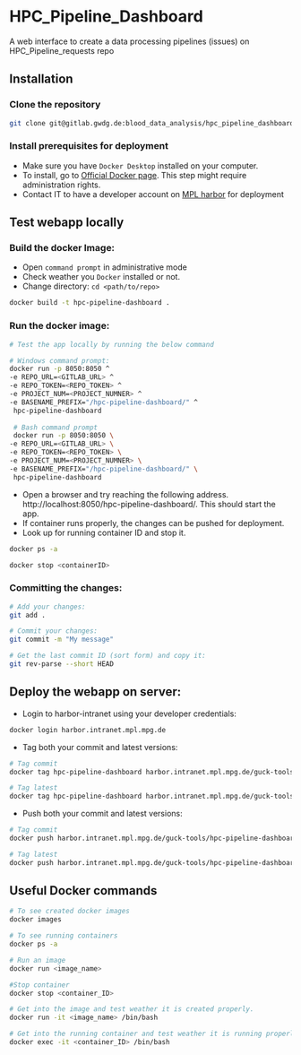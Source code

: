 # HPC_Pipeline_Dashboard

A web interface to create a data processing pipelines (issues) on
HPC_Pipeline_requests repo

## Installation

### Clone the repository

```bash
git clone git@gitlab.gwdg.de:blood_data_analysis/hpc_pipeline_dashboard.git
```

### Install prerequisites for deployment

- Make sure you have `Docker Desktop` installed on your computer.
- To install, go to [Official Docker page](https://docs.docker.com/get-docker/).
  This step might require administration rights.
- Contact IT to have a developer account
  on [MPL harbor](https://harbor.intranet.mpl.mpg.de/) for deployment

## Test webapp locally

### Build the docker Image:

- Open `command prompt` in administrative mode
- Check weather you ``Docker`` installed or not.
- Change directory: ``cd <path/to/repo>``

```bash
docker build -t hpc-pipeline-dashboard .
```

### Run the docker image:

```bash
# Test the app locally by running the below command

# Windows command prompt:
docker run -p 8050:8050 ^
-e REPO_URL=<GITLAB_URL> ^
-e REPO_TOKEN=<REPO_TOKEN> ^
-e PROJECT_NUM=<PROJECT_NUMNER> ^
-e BASENAME_PREFIX="/hpc-pipeline-dashboard/" ^
 hpc-pipeline-dashboard
 
 # Bash command prompt
 docker run -p 8050:8050 \
-e REPO_URL=<GITLAB_URL> \
-e REPO_TOKEN=<REPO_TOKEN> \
-e PROJECT_NUM=<PROJECT_NUMNER> \
-e BASENAME_PREFIX="/hpc-pipeline-dashboard/" \
 hpc-pipeline-dashboard
```

- Open a browser and try reaching the following
  address. http://localhost:8050/hpc-pipeline-dashboard/. This should start the
  app.
- If container runs properly, the changes can be pushed for deployment.
- Look up for running container ID and stop it.

```bash
docker ps -a

docker stop <containerID>
```

### Committing the changes:

```bash
# Add your changes:
git add .

# Commit your changes:
git commit -m "My message"

# Get the last commit ID (sort form) and copy it:
git rev-parse --short HEAD
```

## Deploy the webapp on server:

- Login to harbor-intranet using your developer credentials:

```bash
docker login harbor.intranet.mpl.mpg.de
```

- Tag both your commit and latest versions:

```bash
# Tag commit
docker tag hpc-pipeline-dashboard harbor.intranet.mpl.mpg.de/guck-tools/hpc-pipeline-dashboard:yourcommitID

# Tag latest
docker tag hpc-pipeline-dashboard harbor.intranet.mpl.mpg.de/guck-tools/hpc-pipeline-dashboard:latest
```

- Push both your commit and latest versions:

```bash
# Tag commit
docker push harbor.intranet.mpl.mpg.de/guck-tools/hpc-pipeline-dashboard:yourcommitID

# Tag latest
docker push harbor.intranet.mpl.mpg.de/guck-tools/hpc-pipeline-dashboard:latest
```

## Useful Docker commands

```bash
# To see created docker images
docker images

# To see running containers
docker ps -a

# Run an image
docker run <image_name>

#Stop container
docker stop <container_ID>

# Get into the image and test weather it is created properly.
docker run -it <image_name> /bin/bash

# Get into the running container and test weather it is running properly.
docker exec -it <container_ID> /bin/bash
```